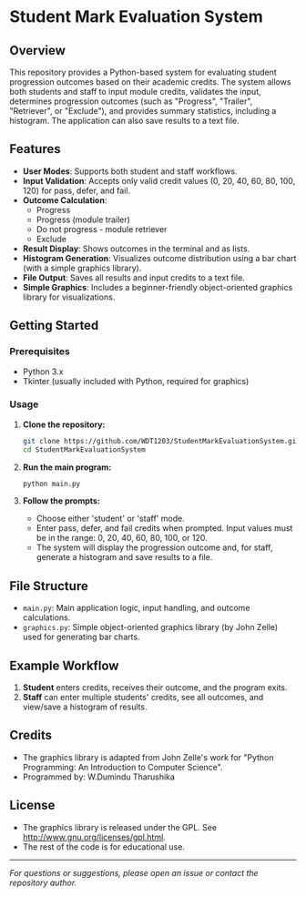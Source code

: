 # Student Mark Evaluation System

## Overview

This repository provides a Python-based system for evaluating student progression outcomes based on their academic credits. The system allows both students and staff to input module credits, validates the input, determines progression outcomes (such as "Progress", "Trailer", "Retriever", or "Exclude"), and provides summary statistics, including a histogram. The application can also save results to a text file.

## Features

- **User Modes**: Supports both student and staff workflows.
- **Input Validation**: Accepts only valid credit values (0, 20, 40, 60, 80, 100, 120) for pass, defer, and fail.
- **Outcome Calculation**:
  - Progress
  - Progress (module trailer)
  - Do not progress - module retriever
  - Exclude
- **Result Display**: Shows outcomes in the terminal and as lists.
- **Histogram Generation**: Visualizes outcome distribution using a bar chart (with a simple graphics library).
- **File Output**: Saves all results and input credits to a text file.
- **Simple Graphics**: Includes a beginner-friendly object-oriented graphics library for visualizations.

## Getting Started

### Prerequisites

- Python 3.x
- Tkinter (usually included with Python, required for graphics)

### Usage

1. **Clone the repository:**
   ```bash
   git clone https://github.com/WDT1203/StudentMarkEvaluationSystem.git
   cd StudentMarkEvaluationSystem
   ```

2. **Run the main program:**
   ```bash
   python main.py
   ```

3. **Follow the prompts:**
   - Choose either 'student' or 'staff' mode.
   - Enter pass, defer, and fail credits when prompted. Input values must be in the range: 0, 20, 40, 60, 80, 100, or 120.
   - The system will display the progression outcome and, for staff, generate a histogram and save results to a file.

## File Structure

- `main.py`: Main application logic, input handling, and outcome calculations.
- `graphics.py`: Simple object-oriented graphics library (by John Zelle) used for generating bar charts.

## Example Workflow

1. **Student** enters credits, receives their outcome, and the program exits.
2. **Staff** can enter multiple students' credits, see all outcomes, and view/save a histogram of results.

## Credits

- The graphics library is adapted from John Zelle's work for "Python Programming: An Introduction to Computer Science".
- Programmed by: W.Dumindu Tharushika

## License

- The graphics library is released under the GPL. See http://www.gnu.org/licenses/gpl.html.
- The rest of the code is for educational use.

---

*For questions or suggestions, please open an issue or contact the repository author.*

